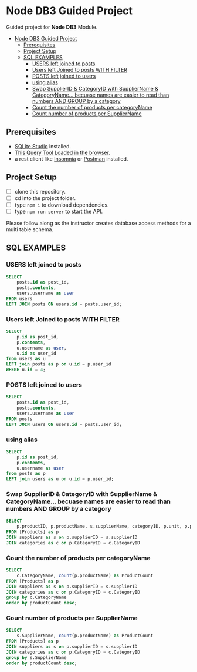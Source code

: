 # Node DB3 Guided Project

Guided project for **Node DB3** Module.

- [Node DB3 Guided Project](#node-db3-guided-project)
  - [Prerequisites](#prerequisites)
  - [Project Setup](#project-setup)
  - [SQL EXAMPLES](#sql-examples)
    - [USERS left joined to posts](#users-left-joined-to-posts)
    - [Users left Joined to posts WITH FILTER](#users-left-joined-to-posts-with-filter)
    - [POSTS left joined to users](#posts-left-joined-to-users)
    - [using alias](#using-alias)
    - [Swap SupplierID & CategoryID with SupplierName & CategoryName... becuase names are easier to read than numbers AND GROUP by a category](#swap-supplierid--categoryid-with-suppliername--categoryname-becuase-names-are-easier-to-read-than-numbers-and-group-by-a-category)
    - [Count the number of products per categoryName](#count-the-number-of-products-per-categoryname)
    - [Count number of products per SupplierName](#count-number-of-products-per-suppliername)

## Prerequisites

- [SQLite Studio](https://sqlitestudio.pl/index.rvt?act=download) installed.
- [This Query Tool Loaded in the browser](https://www.w3schools.com/Sql/tryit.asp?filename=trysql_select_top).
- a rest client like [Insomnia](https://insomnia.rest/download/) or [Postman](https://www.getpostman.com/downloads/) installed.

## Project Setup

- [ ] clone this repository.
- [ ] cd into the project folder.
- [ ] type `npm i` to download dependencies.
- [ ] type `npm run server` to start the API.

Please follow along as the instructor creates database access methods for a multi table schema.

## SQL EXAMPLES



### USERS left joined to posts
```sql
SELECT 
    posts.id as post_id,
    posts.contents,
    users.username as user
FROM users
LEFT JOIN posts ON users.id = posts.user_id;
```

### Users left Joined to posts WITH FILTER
```sql
SELECT 
    p.id as post_id,
    p.contents,
    u.username as user,
    u.id as user_id
from users as u
LEFT join posts as p on u.id = p.user_id
WHERE u.id = 4;
```

### POSTS left joined to users
```sql
SELECT 
    posts.id as post_id,
    posts.contents,
    users.username as user
FROM posts
LEFT JOIN users ON users.id = posts.user_id;
```

### using alias
```sql
SELECT 
    p.id as post_id,
    p.contents,
    u.username as user
from posts as p
LEFT join users as u on u.id = p.user_id;
```

### Swap SupplierID & CategoryID with SupplierName & CategoryName... becuase names are easier to read than numbers AND GROUP by a category
```sql
SELECT 
	p.productID, p.productName, s.supplierName, categoryID, p.unit, p.price
FROM [Products] as p
JOIN suppliers as s on p.supplierID = s.supplierID
JOIN categories as c on p.CategoryID = c.CategoryID
```

### Count the number of products per categoryName
```sql
SELECT 
	c.CategoryName, count(p.productName) as ProductCount
FROM [Products] as p
JOIN suppliers as s on p.supplierID = s.supplierID
JOIN categories as c on p.CategoryID = c.CategoryID
group by c.CategoryName
order by productCount desc;
```
### Count number of products per SupplierName

```sql
SELECT 
	s.SupplierName, count(p.productName) as ProductCount
FROM [Products] as p
JOIN suppliers as s on p.supplierID = s.supplierID
JOIN categories as c on p.CategoryID = c.CategoryID
group by s.SupplierName
order by productCount desc;
```